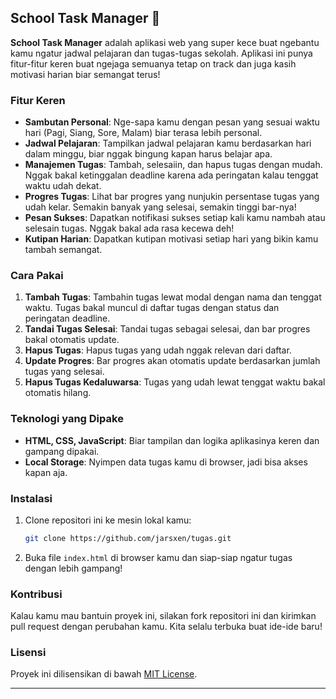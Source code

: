 ## School Task Manager 🚀

**School Task Manager** adalah aplikasi web yang super kece buat ngebantu kamu ngatur jadwal pelajaran dan tugas-tugas sekolah. Aplikasi ini punya fitur-fitur keren buat ngejaga semuanya tetap on track dan juga kasih motivasi harian biar semangat terus!

### Fitur Keren

- **Sambutan Personal**: Nge-sapa kamu dengan pesan yang sesuai waktu hari (Pagi, Siang, Sore, Malam) biar terasa lebih personal.
- **Jadwal Pelajaran**: Tampilkan jadwal pelajaran kamu berdasarkan hari dalam minggu, biar nggak bingung kapan harus belajar apa.
- **Manajemen Tugas**: Tambah, selesaiin, dan hapus tugas dengan mudah. Nggak bakal ketinggalan deadline karena ada peringatan kalau tenggat waktu udah dekat.
- **Progres Tugas**: Lihat bar progres yang nunjukin persentase tugas yang udah kelar. Semakin banyak yang selesai, semakin tinggi bar-nya!
- **Pesan Sukses**: Dapatkan notifikasi sukses setiap kali kamu nambah atau selesain tugas. Nggak bakal ada rasa kecewa deh!
- **Kutipan Harian**: Dapatkan kutipan motivasi setiap hari yang bikin kamu tambah semangat. 

### Cara Pakai

1. **Tambah Tugas**: Tambahin tugas lewat modal dengan nama dan tenggat waktu. Tugas bakal muncul di daftar tugas dengan status dan peringatan deadline.
2. **Tandai Tugas Selesai**: Tandai tugas sebagai selesai, dan bar progres bakal otomatis update.
3. **Hapus Tugas**: Hapus tugas yang udah nggak relevan dari daftar.
4. **Update Progres**: Bar progres akan otomatis update berdasarkan jumlah tugas yang selesai.
5. **Hapus Tugas Kedaluwarsa**: Tugas yang udah lewat tenggat waktu bakal otomatis hilang.

### Teknologi yang Dipake

- **HTML, CSS, JavaScript**: Biar tampilan dan logika aplikasinya keren dan gampang dipakai.
- **Local Storage**: Nyimpen data tugas kamu di browser, jadi bisa akses kapan aja.

### Instalasi

1. Clone repositori ini ke mesin lokal kamu:
   ```bash
   git clone https://github.com/jarsxen/tugas.git
   ```
2. Buka file `index.html` di browser kamu dan siap-siap ngatur tugas dengan lebih gampang!

### Kontribusi

Kalau kamu mau bantuin proyek ini, silakan fork repositori ini dan kirimkan pull request dengan perubahan kamu. Kita selalu terbuka buat ide-ide baru!

### Lisensi

Proyek ini dilisensikan di bawah [MIT License](LICENSE). 

---
